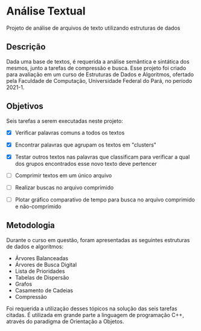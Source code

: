 # Análise Textual
Projeto de análise de arquivos de texto utilizando estruturas de dados

## Descrição
Dada uma base de textos, é requerida a análise semântica e sintática dos mesmos, junto a tarefas de compressão e busca. Esse projeto foi criado para avaliação em um curso de Estruturas de Dados e Algoritmos, ofertado pela Faculdade de Computação, Universidade Federal do Pará, no período 2021-1.

## Objetivos

Seis tarefas a serem executadas neste projeto:

- [x] Verificar palavras comuns a todos os textos

- [x] Encontrar palavras que agrupam os textos em "clusters"

- [x] Testar outros textos nas palavras que classificam para verificar a qual dos grupos encontrados esse novo texto deve pertencer

- [ ] Comprimir textos em um único arquivo

- [ ] Realizar buscas no arquivo comprimido

- [ ] Plotar gráfico comparativo de tempo para busca no arquivo comprimido e não-comprimido

## Metodologia

Durante o curso em questão, foram apresentadas as seguintes estruturas de dados e algoritmos:

- Árvores Balanceadas
- Árvores de Busca Digital
- Lista de Prioridades
- Tabelas de Dispersão
- Grafos
- Casamento de Cadeias
- Compressão

Foi requerida a utilização desses tópicos na solução das seis tarefas citadas. É utilizada em grande parte a linguagem de programação C++, através do paradigma de Orientação a Objetos.
